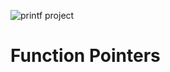 ![printf project](https://github.com/manningstinson/holbertonschool-low_level_programming/assets/104523090/f440b685-875d-4ef9-aca8-4a5a802b93a6)
 # Function Pointers
